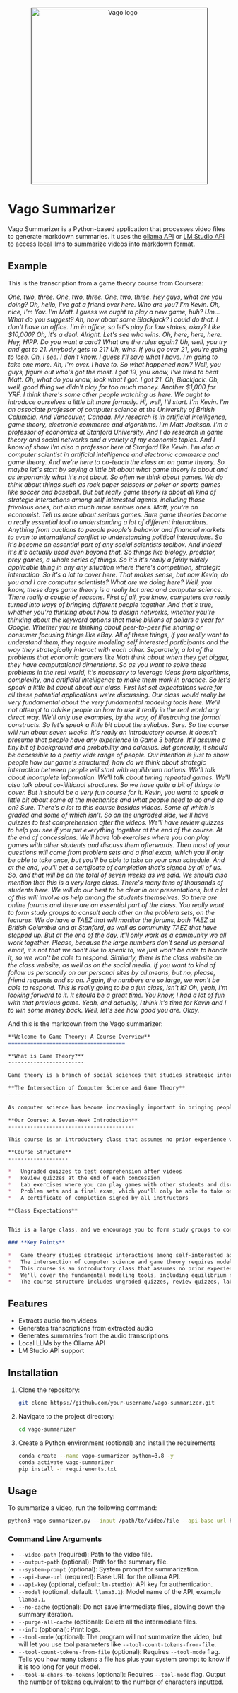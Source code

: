 <p align="center"><a href="" target="_blank"><img src="./assets/vs.png" width="400" alt="Vago logo"></a></p>

# Vago Summarizer

Vago Summarizer is a Python-based application that processes video files to generate markdown summaries. It uses the [ollama API](https://github.com/ollama/ollama/blob/main/docs/api.md#generate-a-completion) or [LM Studio API](https://lmstudio.ai/) to access local llms to summarize videos into markdown format.

## Example

This is the transcription from a game theory course from Coursera:

*One, two, three. One, two, three. One, two, three. Hey guys, what are you doing? Oh, hello, I've got a friend over here. Who are you? I'm Kevin. Oh, nice, I'm Yov. I'm Matt. I guess we ought to play a new game, huh? Um... What do you suggest? Ah, how about some Blackjack? I could do that. I don't have an office. I'm in office, so let's play for low stakes, okay? Like $10,000? Oh, it's a deal. Alright. Let's see who wins. Oh, here, here, here. Hey, HIPP. Do you want a card? What are the rules again? Uh, well, you try and get to 21. Anybody gets to 21? Uh, wins. If you go over 21, you're going to lose. Oh, I see. I don't know. I guess I'll save what I have. I'm going to take one more. Ah, I'm over. I have to. So what happened now? Well, you guys, figure out who's got the most. I got 19, you know, I've tried to beat Matt. Oh, what do you know, look what I got. I got 21. Oh, Blackjack. Oh, well, good thing we didn't play for too much money. Another $1,000 for YRF. I think there's some other people watching us here. We ought to introduce ourselves a little bit more formally. Hi, well, I'll start. I'm Kevin. I'm an associate professor of computer science at the University of British Columbia. And Vancouver, Canada. My research is in artificial intelligence, game theory, electronic commerce and algorithms. I'm Matt Jackson. I'm a professor of economics at Stanford University. And I do research in game theory and social networks and a variety of my economic topics. And I know of show I'm also a professor here at Stanford like Kevin. I'm also a computer scientist in artificial intelligence and electronic commerce and game theory. And we're here to co-teach the class on on game theory. So maybe let's start by saying a little bit about what game theory is about and as importantly what it's not about. So often we think about games. We do think about things such as rock paper scissors or poker or sports games like soccer and baseball. But but really game theory is about all kind of strategic interactions among self interested agents, including those frivolous ones, but also much more serious ones. Matt, you're an economist. Tell us more about serious games. Sure game theories become a really essential tool to understanding a lot of different interactions. Anything from auctions to people people's behavior and financial markets to even to international conflict to understanding political interactions. So it's become an essential part of any social scientists toolbox. And indeed it's it's actually used even beyond that. So things like biology, predator, prey games, a whole series of things. So it's it's really a fairly widely applicable thing in any any situation where there's competition, strategic interaction. So it's a lot to cover here. That makes sense, but now Kevin, do you and I are computer scientists? What are we doing here? Well, you know, these days game theory is a really hot area and computer science. There really a couple of reasons. First of all, you know, computers are really turned into ways of bringing different people together. And that's true, whether you're thinking about how to design networks, whether you're thinking about the keyword options that make billions of dollars a year for Google. Whether you're thinking about peer-to-peer file sharing or consumer focusing things like eBay. All of these things, if you really want to understand them, they require modeling self interested participants and the way they strategically interact with each other. Separately, a lot of the problems that economic gamers like Matt think about when they get bigger, they have computational dimensions. So as you want to solve these problems in the real world, it's necessary to leverage ideas from algorithms, complexity, and artificial intelligence to make them work in practice. So let's speak a little bit about about our class. First list set expectations were for all these potential applications we're discussing. Our class would really be very fundamental about the very fundamental modeling tools here. We'll not attempt to advise people on how to use it really in the real world any direct way. We'll only use examples, by the way, of illustrating the formal constructs. So let's speak a little bit about the syllabus. Sure. So the course will run about seven weeks. It's really an introductory course. It doesn't presume that people have any experience in Game 3 before. It'll assume a tiny bit of background and probability and calculus. But generally, it should be accessible to a pretty wide range of people. Our intention is just to show people how our game's structured, how do we think about strategic interaction between people will start with equilibrium notions. We'll talk about incomplete information. We'll talk about timing repeated games. We'll also talk about co-illitional structures. So we have quite a bit of things to cover. But it should be a very fun course for it. Kevin, you want to speak a little bit about some of the mechanics and what people need to do and so on? Sure. There's a lot to this course besides videos. Some of which is graded and some of which isn't. So on the ungraded side, we'll have quizzes to test comprehension after the videos. We'll have review quizzes to help you see if you put everything together at the end of the course. At the end of concessions. We'll have lab exercises where you can play games with other students and discuss them afterwards. Then most of your questions will come from problem sets and a final exam, which you'll only be able to take once, but you'll be able to take on your own schedule. And at the end, you'll get a certificate of completion that's signed by all of us. So, and that will be on the total of seven weeks as we said. We should also mention that this is a very large class. There's many tens of thousands of students here. We will do our best to be clear in our presentations, but a lot of this will involve as help among the students themselves. So there are online forums and there are an essential part of the class. You really want to form study groups to consult each other on the problem sets, on the lectures. We do have a TAEZ that will monitor the forums, both TAEZ at British Columbia and at Stanford, as well as community TAEZ that have stepped up. But at the end of the day, it'll only work as a community we all work together. Please, because the large numbers don't send us personal email, it's not that we don't like to speak to, we just won't be able to handle it, so we won't be able to respond. Similarly, there is the class website on the class website, as well as on the social media. If you want to kind of follow us personally on our personal sites by all means, but no, please, friend requests and so on. Again, the numbers are so large, we won't be able to respond. This is really going to be a fun class, isn't it? Oh, yeah, I'm looking forward to it. It should be a great time. You know, I had a lot of fun with that previous game. Yeah, and actually, I think it's time for Kevin and I to win some money back. Well, let's see how good you are. Okay.*

And this is the markdown from the Vago summarizer:

```markdown
**Welcome to Game Theory: A Course Overview**
=====================================

**What is Game Theory?**
------------------------

Game theory is a branch of social sciences that studies strategic interactions among self-interested agents. While we often think about games like rock-paper-scissors or poker, game theory encompasses a broader range of interactions, including auctions, financial markets, international conflict, and more.

**The Intersection of Computer Science and Game Theory**
---------------------------------------------------------

As computer science has become increasingly important in bringing people together, it requires modeling self-interested participants and their strategic interactions. Similarly, many economic problems have computational dimensions that require leveraging ideas from algorithms, complexity, and artificial intelligence to make them work in practice.

**Our Course: A Seven-Week Introduction**
----------------------------------------

This course is an introductory class that assumes no prior experience with game theory. We'll cover the fundamental modeling tools, including equilibrium notions, incomplete information, timing repeated games, and co-illumination structures. Our intention is not to advise on real-world applications but rather to illustrate formal constructs using examples.

**Course Structure**
-------------------

*   Ungraded quizzes to test comprehension after videos
*   Review quizzes at the end of each concession
*   Lab exercises where you can play games with other students and discuss them afterwards
*   Problem sets and a final exam, which you'll only be able to take once, but you'll be able to take on your own schedule
*   A certificate of completion signed by all instructors

**Class Expectations**
----------------------

This is a large class, and we encourage you to form study groups to consult each other on problem sets, lectures, and online forums. While we'll monitor the forums, it's essential that you work together as a community to make this course successful.

### **Key Points**

*   Game theory studies strategic interactions among self-interested agents.
*   The intersection of computer science and game theory requires modeling self-interested participants and their strategic interactions.
*   This course is an introductory class that assumes no prior experience with game theory.
*   We'll cover the fundamental modeling tools, including equilibrium notions, incomplete information, timing repeated games, and co-illumination structures.
*   The course structure includes ungraded quizzes, review quizzes, lab exercises, problem sets, and a final exam.
```

## Features

- Extracts audio from videos
- Generates transcriptions from extracted audio
- Generates summaries from the audio transcriptions
- Local LLMs by the Ollama API
- LM Studio API support

## Installation

1. Clone the repository:
   ```sh
   git clone https://github.com/your-username/vago-summarizer.git
   ```
2. Navigate to the project directory:
   ```sh
   cd vago-summarizer
   ```
3. Create a Python environment (optional) and install the requirements
   ```sh
   conda create --name vago-summarizer python=3.8 -y
   conda activate vago-summarizer
   pip install -r requirements.txt
   ```

## Usage

To summarize a video, run the following command:

```sh
python3 vago-summarizer.py --input /path/to/video/file --api-base-url http://localhost:1234 --info
```

### Command Line Arguments

- `--video-path` (required): Path to the video file.
- `--output-path` (optional): Path for the summary file.
- `--system-prompt` (optional): System prompt for summarization.
- `--api-base-url` (required): Base URL for the ollama API.
- `--api-key` (optional, default: `lm-studio`): API key for authentication.
- `--model` (optional, default: `llama3.1`): Model name of the API, example `llama3.1`.
- `--no-cache` (optional): Do not save intermediate files, slowing down the summary iteration.
- `--purge-all-cache` (optional): Delete all the intermediate files.
- `--info` (optional): Print logs.
- `--tool-mode` (optional): The program will not summarize the video, but will let you use tool parameters like `--tool-count-tokens-from-file`.
- `--tool-count-tokens-from-file` (optional): Requires `--tool-mode` flag. Tells you how many tokens a file has plus your system prompt to know if it is too long for your model.
- `--tool-N-chars-to-tokens` (optional): Requires `--tool-mode` flag. Output the number of tokens equivalent to the number of characters inputted.

